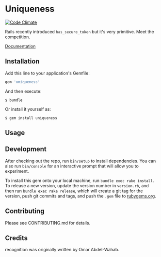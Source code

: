 # Uniqueness

[![Code Climate](https://codeclimate.com/github/owahab/uniqueness/badges/gpa.svg)](https://codeclimate.com/github/owahab/uniqueness)

Rails recently introduced `has_secure_token` but it's very primitive.
Meet the competition.

[Documentation](http://www.rubydoc.info/github/owahab/uniqueness)

## Installation

Add this line to your application's Gemfile:

```ruby
gem 'uniqueness'
```

And then execute:

    $ bundle

Or install it yourself as:

    $ gem install uniqueness

## Usage



## Development

After checking out the repo, run `bin/setup` to install dependencies. You can also run `bin/console` for an interactive prompt that will allow you to experiment.

To install this gem onto your local machine, run `bundle exec rake install`. To release a new version, update the version number in `version.rb`, and then run `bundle exec rake release`, which will create a git tag for the version, push git commits and tags, and push the `.gem` file to [rubygems.org](https://rubygems.org).

## Contributing

Please see CONTRIBUTING.md for details.

## Credits
recognition was originally written by Omar Abdel-Wahab.

